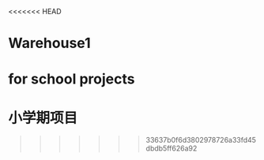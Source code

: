 <<<<<<< HEAD
# Warehouse1
for school projects
=======
# 小学期项目
>>>>>>> 33637b0f6d3802978726a33fd45dbdb5ff626a92
